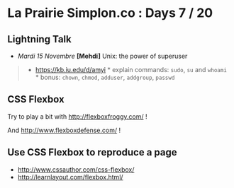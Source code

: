 # La Prairie Simplon.co : Days 7 / 20

## Lightning Talk

- _Mardi 15 Novembre_ **[Mehdi]** Unix: the power of superuser
>   * https://kb.iu.edu/d/amyi
    * explain commands: `sudo`, `su` and `whoami`
    * bonus: `chown`, `chmod`, `adduser`, `addgroup`, `passwd`

## CSS Flexbox

Try to play a bit with http://flexboxfroggy.com/ !

And http://www.flexboxdefense.com/ !

## Use CSS Flexbox to reproduce a page

* http://www.cssauthor.com/css-flexbox/
* http://learnlayout.com/flexbox.html/

